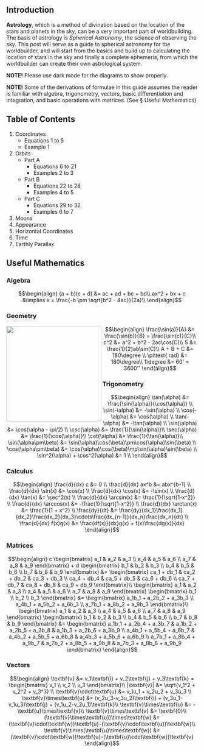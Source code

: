 ## Introduction
**Astrology**, which is a method of divination based on the location of the stars and planets in the sky, can be a very important part of worldbuilding. The basis of astrology is *Spherical Astronomy*, the science of observing the sky. This post will serve as a guide to spherical astronomy for the worldbuilder, and will start from the basics and build up to calculating the location of stars in the sky and finally a complete ephemeris, from which the worldbuilder can create their own astrological system.

**NOTE!** Please use dark mode for the diagrams to show properly.

**NOTE!** Some of the derivations of formulae in this guide assumes the reader is familiar with algebra, trigonometry, vectors, basic differentiation and integration, and basic operations with matrices. (See § Useful Mathematics)

## Table of Contents
1. Coordinates
   - Equations $1$ to $5$
   - Example $1$
2. Orbits
   - Part A
     * Equations $6$ to $21$
     * Examples $2$ to $3$
   - Part B
     * Equations $22$ to $28$
     * Examples $4$ to $5$
   - Part C
     * Equations $29$ to $32$
     * Examples $6$ to $7$
3. Moons
4. Appearance
5. Horizontal Coordinates
6. Time
7. Earthly Parallax

## Useful Mathematics

### Algebra
```math
\begin{align}
(a + b)(c + d) &= ac + ad + bc + bd\\
ax^2 + bx + c &\implies x = \frac{-b \pm \sqrt{b^2 - 4ac}}{2a}\\
\end{align}
```

### Geometry
<img align="left" src="https://github.com/CitruzSquared/essays/assets/23460281/e449dca4-5fe6-4109-a2f5-af740ab8c22b" width="250"/>

```math
\begin{align}
\frac{\sin(a)}{A} &= \frac{\sin(b)}{B} = \frac{\sin(c)}{C}\\
c^2 &= a^2 + b^2 - 2ac\cos(C)\\
S &= \frac{1}{2}ab\sin(C)\\
A + B + C &= 180\degree \\
\pi\text{ rad} &= 180\degree\\
1\degree &= 60' = 3600''
\end{align}
```

### Trigonometry
```math
\begin{align}
\tan(\alpha) &= \frac{\sin(\alpha)}{\cos(\alpha)} \\
\sin(-\alpha) &= -\sin(\alpha) \\
\cos(-\alpha) &= \cos(\alpha) \\
\tan(-\alpha) &= -\tan(\alpha) \\
\sin(\alpha) &= \cos(\alpha - \pi/2) \\
\csc(\alpha) &= \frac{1}{\sin(\alpha)}\\
\sec(\alpha) &= \frac{1}{\cos(\alpha)}\\
\cot(\alpha) &= \frac{1}{\tan(\alpha)}\\
\sin(\alpha\pm\beta) &= \sin(\alpha)\cos(\beta)\pm\cos(\alpha)\sin(\beta) \\
\cos(\alpha\pm\beta) &= \cos(\alpha)\cos(\beta)\mp\sin(\alpha)\sin(\beta) \\
\sin^2(\alpha) + \cos^2(\alpha) &= 1 \\
\end{align}
```
### Calculus
```math
\begin{align}
\frac{d}{dx} c &= 0 \\
\frac{d}{dx} ax^b &= abx^{b-1} \\
\frac{d}{dx} \sin(x) &= \cos(x) \\
\frac{d}{dx} \cos(x) &= -\sin(x) \\
\frac{d}{dx} \tan(x) &= \sec^2(x) \\
\frac{d}{dx} \arcsin(x) &= \frac{1}{\sqrt{1-x^2}} \\
\frac{d}{dx} \arccos(x) &= -\frac{1}{\sqrt{1-x^2}} \\
\frac{d}{dx} \arctan(x) &= \frac{1}{1 + x^2} \\
\frac{dy}{dt} &= \frac{dy}{dx_1}\frac{dx_1}{dx_2}\frac{dx_2}{dx_3}\cdots\frac{dx_{n-1}}{dx_n}\frac{dx_n}{dt} \\
\frac{d}{dx} f(x)g(x) &= \frac{df(x)}{dx}g(x) + f(x)\frac{dg(x)}{dx}
\end{align}
```
### Matrices
```math
\begin{align}
c \begin{bmatrix}
a_1 & a_2 & a_3 \\
a_4 & a_5 & a_6 \\
a_7 & a_8 & a_9
\end{bmatrix}
+
d \begin{bmatrix}
b_1 & b_2 & b_3 \\
b_4 & b_5 & b_6 \\
b_7 & b_8 & b_9
\end{bmatrix}
&=
\begin{bmatrix}
ca_1 + db_1 & ca_2 + db_2 & ca_3 + db_3 \\
ca_4 + db_4 & ca_5 + db_5 & ca_6 + db_6 \\
ca_7 + db_7 & ca_8 + db_8 & ca_9 + db_9
\end{bmatrix}\\
\begin{bmatrix}
a_1 & a_2 & a_3 \\
a_4 & a_5 & a_6 \\
a_7 & a_8 & a_9
\end{bmatrix}
\begin{bmatrix}
b_1 \\ b_2 \\ b_3
\end{bmatrix}
&=
\begin{bmatrix}
a_1b_1 + a_2b_2 + a_3b_3 \\
a_4b_1 + a_5b_2 + a_6b_3 \\
a_7b_1 + a_8b_2 + a_9b_3
\end{bmatrix}\\
\begin{bmatrix}
a_1 & a_2 & a_3 \\
a_4 & a_5 & a_6 \\
a_7 & a_8 & a_9
\end{bmatrix}
\begin{bmatrix}
b_1 & b_2 & b_3 \\
b_4 & b_5 & b_6 \\
b_7 & b_8 & b_9
\end{bmatrix}
&=
\begin{bmatrix}
a_1b_1 + a_2b_4 + a_3b_7 & a_1b_2 + a_2b_5 + a_3b_8 & a_1b_3 + a_2b_6 + a_3b_9 \\
a_4b_1 + a_5b_4 + a_6b_7 & a_4b_2 + a_5b_5 + a_6b_8 & a_4b_3 + a_5b_6 + a_6b_9 \\
a_7b_1 + a_8b_4 + a_9b_7 & a_7b_2 + a_8b_5 + a_9b_8 & a_7b_3 + a_8b_6 + a_9b_9
\end{bmatrix}
\end{align}
```
### Vectors
```math
\begin{align}
\textbf{v} &= v_1\textbf{i} + v_2\textbf{j} + v_3\textbf{k} = \begin{bmatrix}
v_1 \\ v_2 \\ v_3
\end{bmatrix}\\
|\textbf{v}| &= \sqrt{v_1^2 + v_2^2 + v_3^3} \\
\textbf{v}\cdot\textbf{u} &= v_1u_1 + v_2u_2 + v_3u_3 \\
\textbf{v}\times\textbf{u} &= (v_2u_3-v_3u_2)\textbf{i} + (v_3u_1-v_1u_3)\textbf{j} + (v_1u_2-v_2u_1)\textbf{k}\\
\textbf{v}\times\textbf{u} &= -\textbf{u}\times\textbf{v}\\
\textbf{v}\times\textbf{v} &= \textbf{0}\\
(\textbf{v}\times\textbf{u})\times\textbf{w} &= (\textbf{v}\cdot\textbf{w})\textbf{u}-(\textbf{v}\cdot\textbf{u})\textbf{w}\\
\textbf{v}\times(\textbf{u}\times\textbf{w}) &= (\textbf{v}\cdot\textbf{w})\textbf{u}-(\textbf{u}\cdot\textbf{w})\textbf{v}
\end{align}
```
